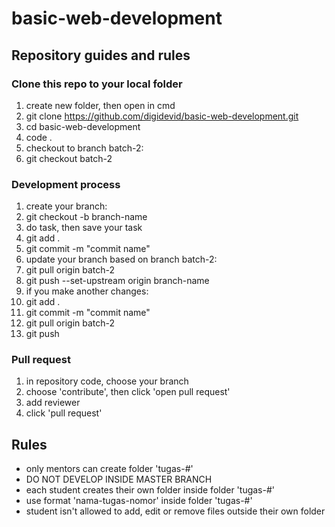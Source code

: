 # basic-web-development

## Repository guides and rules

### Clone this repo to your local folder

1. create new folder, then open in cmd
2. git clone https://github.com/digidevid/basic-web-development.git
3. cd basic-web-development
4. code .
5. checkout to branch batch-2:
6. git checkout batch-2

### Development process

1. create your branch:
2. git checkout -b branch-name
3. do task, then save your task
4. git add .
5. git commit -m "commit name"
6. update your branch based on branch batch-2:
7. git pull origin batch-2
8. git push --set-upstream origin branch-name <!-- the next push you only need to type 'git push' -->
9. if you make another changes:
10. git add .
11. git commit -m "commit name"
12. git pull origin batch-2
13. git push

### Pull request

1. in repository code, choose your branch
2. choose 'contribute', then click 'open pull request'
3. add reviewer
4. click 'pull request'

## Rules

- only mentors can create folder 'tugas-#'
- DO NOT DEVELOP INSIDE MASTER BRANCH
- each student creates their own folder inside folder 'tugas-#'
- use format 'nama-tugas-nomor' inside folder 'tugas-#'
- student isn't allowed to add, edit or remove files outside their own folder
